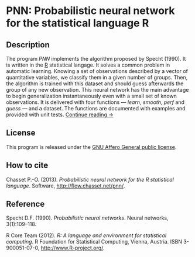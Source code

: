 PNN: Probabilistic neural network for the statistical language R
================================================================

Description
-----------

The program *PNN* implements the algorithm proposed by Specht (1990). It is written in the [R](http://www.r-project.org/) statistical langage. It solves a common problem in automatic learning. Knowing a set of observations described by a vector of quantitative variables, we classify them in a given number of groups. Then, the algorithm is trained with this dataset and should guess afterwards the group of any new observation. This neural network has the main advantage to begin generalization instantaneously even with a small set of known observations. It is delivered with four functions — *learn*, *smooth*, *perf* and *guess* — and a dataset. The functions are documented with examples and provided with unit tests. [Continue reading →](http://pnn.chasset.net/) 

License
-------

This program is released under the [GNU Affero General public license](http://www.gnu.org/licenses/agpl.html).

How to cite
-----------

Chasset P.-O. (2013). *Probabilistic neural network for the R statistical language*. Software, http://flow.chasset.net/pnn/.

Reference
---------

Specht D.F. (1990). *Probabilistic neural networks*. Neural networks, 3(1):109–118.

R Core Team (2012). *R: A language and environment for statistical computing*. R Foundation for Statistical Computing, Vienna, Austria. ISBN 3-900051-07-0, http://www.R-project.org/.
